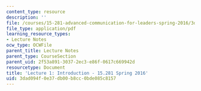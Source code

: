 ```yaml
---
content_type: resource
description: ''
file: /courses/15-281-advanced-communication-for-leaders-spring-2016/3dad094f0e37db00b8cc0bde085c8157_MIT15_281S16_Lec1.pdf
file_type: application/pdf
learning_resource_types:
- Lecture Notes
ocw_type: OCWFile
parent_title: Lecture Notes
parent_type: CourseSection
parent_uid: 2f53a891-3037-2ec3-e86f-0617c669942d
resourcetype: Document
title: 'Lecture 1: Introduction - 15.281 Spring 2016'
uid: 3dad094f-0e37-db00-b8cc-0bde085c8157
---
```

